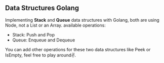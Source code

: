 ## Data Structures Golang
Implementing **Stack** and **Queue** data structures with Golang, both are using Node, not a List or an Array. 
available operations:
 - Stack: Push and Pop
 - Queue: Enqueue and Dequeue

You can add other operations for these two data structures like Peek or IsEmpty, feel free to play around✌.
